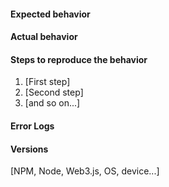 <!---

Steps before creating an issue: 

1. I have read the documentation.
2. I was looking for an solution on stackoverflow or somewhere else.
3. I checked the issue list if an identical issue already exists.

-->

#### Expected behavior

#### Actual behavior

#### Steps to reproduce the behavior

1. [First step]
2. [Second step]
3. [and so on...]

#### Error Logs

#### Versions
[NPM, Node, Web3.js, OS, device...]
